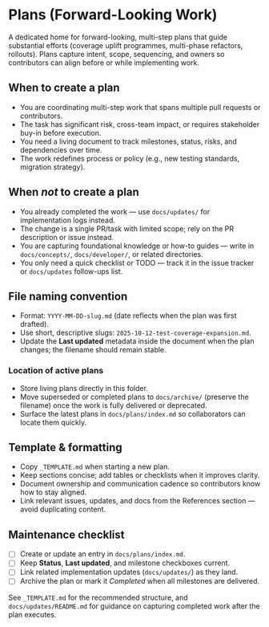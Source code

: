 # Plans (Forward-Looking Work)

A dedicated home for forward-looking, multi-step plans that guide substantial efforts (coverage uplift programmes, multi-phase refactors, rollouts). Plans capture intent, scope, sequencing, and owners so contributors can align before or while implementing work.

## When to create a plan
- You are coordinating multi-step work that spans multiple pull requests or contributors.
- The task has significant risk, cross-team impact, or requires stakeholder buy-in before execution.
- You need a living document to track milestones, status, risks, and dependencies over time.
- The work redefines process or policy (e.g., new testing standards, migration strategy).

## When *not* to create a plan
- You already completed the work — use `docs/updates/` for implementation logs instead.
- The change is a single PR/task with limited scope; rely on the PR description or issue instead.
- You are capturing foundational knowledge or how-to guides — write in `docs/concepts/`, `docs/developer/`, or related directories.
- You only need a quick checklist or TODO — track it in the issue tracker or `docs/updates` follow-ups list.

## File naming convention

- Format: `YYYY-MM-DD-slug.md` (date reflects when the plan was first drafted).
- Use short, descriptive slugs: `2025-10-12-test-coverage-expansion.md`.
- Update the **Last updated** metadata inside the document when the plan changes; the filename should remain stable.

### Location of active plans

- Store living plans directly in this folder.
- Move superseded or completed plans to `docs/archive/` (preserve the filename) once the work is fully delivered or deprecated.
- Surface the latest plans in `docs/plans/index.md` so collaborators can locate them quickly.

## Template & formatting

- Copy `_TEMPLATE.md` when starting a new plan.
- Keep sections concise; add tables or checklists when it improves clarity.
- Document ownership and communication cadence so contributors know how to stay aligned.
- Link relevant issues, updates, and docs from the References section — avoid duplicating content.

## Maintenance checklist

- [ ] Create or update an entry in `docs/plans/index.md`.
- [ ] Keep **Status**, **Last updated**, and milestone checkboxes current.
- [ ] Link related implementation updates (`docs/updates/`) as they land.
- [ ] Archive the plan or mark it *Completed* when all milestones are delivered.

See `_TEMPLATE.md` for the recommended structure, and `docs/updates/README.md` for guidance on capturing completed work after the plan executes.
